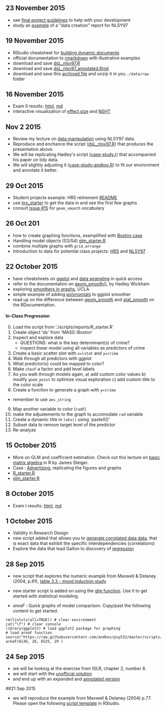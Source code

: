 ## 23 November 2015
 - see [final project guidelines](https://github.com/andkov/psy532/tree/master/projects) to help with your development    
 - study an [example](https://github.com/andkov/Longitudinal_Models_of_Religiosity_NLSY97/tree/master/Data) of a "data creation" report for NLSY97  

## 19 November 2015

- RStudio cheatsheet for [building dynamic documents](https://www.rstudio.com/wp-content/uploads/2015/02/rmarkdown-cheatsheet.pdf)  
- official documentation to [rmarkdown](http://rmarkdown.rstudio.com/) with illustrative examples  
- download and save [dsL_nlsy97.R](https://raw.githubusercontent.com/andkov/psy532/master/scripts/data/dsL_nlsy97.R)
- download and save [dsL_nlsy97_annotated.Rmd](https://raw.githubusercontent.com/andkov/psy532/master/projects/nlsy97/data_creation_report/dsL_nlsy97_annotated.Rmd) 
- download and save this [archived file](https://github.com/IALSA/COAG-colloquium-2014F/blob/master/Data/Extract/NLSY97_Attend_20141021.zip) and unzip it in you `./data/raw` folder

## 16 November 2015
- Exam II  results: [html](http://htmlpreview.github.io/?https://raw.githubusercontent.com/andkov/psy532/master/materials/evaluation/exam_ii/exam_ii.html), [md](https://github.com/andkov/psy532/blob/master/materials/evaluation/exam_ii/exam_ii.md)  
- interactive visualization of [effect size](http://rpsychologist.com/d3/cohend/) and [NSHT](http://rpsychologist.com/d3/NHST/)


## Nov 2 2015
 - Review my lecture on [data manipulation](http://ialsa.github.io/COAG-colloquium-2014F/2014-10-21-Data-Manipulation.html) using NLSY97 data.    
 - Reproduce and enchance the script ([dsL_nlsy97.R](https://github.com/andkov/psy532/blob/master/scripts/data/dsL_nlsy97.R)) that produces the presentation above.   
 - We will be replicating Hadley's script ([case-study.r](https://github.com/hadley/tidy-data/blob/master/case-study/case-study.r)) that accompanied his paper on tidy data.   
 - We will slightly adjusting it ([case-study-andkov.R](https://github.com/andkov/psy532/blob/master/materials/cases/tidy_data/case-study-andkov.r)) to fit our environment and annotate it better.    
 

## 29 Oct 2015
- Student projects example: HRS retirement  [README](https://github.com/andkov/psy532/tree/master/data/hrs)  
- use [hrs_starter](https://github.com/andkov/psy532/blob/master/projects/hrs/hrs_starter.R)  to get the data in and see the first few graphs  
- consult [Issue #15](https://github.com/andkov/psy532/issues/15) for ```geom_smooth``` vocabulary

## 26 Oct 201
- how to create graphing functions, examplified with [Boston case](https://github.com/andkov/psy532/blob/master/materials/cases/ISLR_Boston/Boston_end.R) 
- Handling model objects (S3/S4) [glm_starter.R](./scripts/modeling/glm_starter.R)  
- combine multiple graphs with `grid.arrange`  
- Introduction to data for potential class projects: [HRS](https://github.com/andkov/psy532/tree/master/data/hrs) and [NLSY97](https://github.com/andkov/psy532/tree/master/data/nlsy97)

## 22 October 2015
- have cheatsheets on [ggplot](https://www.rstudio.com/wp-content/uploads/2015/08/ggplot2-cheatsheet.pdf) and [data wrangling](https://www.rstudio.com/wp-content/uploads/2015/02/data-wrangling-cheatsheet.pdf) in quick access  
- refer to the documentation on [geom_smooth()](http://docs.ggplot2.org/0.9.3.1/stat_smooth.html), by Hadley Wickham  
- exploring [smoothers in graphs](http://www.ats.ucla.edu/stat/r/faq/smooths.htm), UCLA  
- simple example of adding [polynomials](http://stackoverflow.com/questions/11949331/adding-a-3rd-order-polynomial-and-its-equation-to-a-ggplot-in-r) to ggplot smoother  
- read up on the difference between [geom_smooth](http://www.rdocumentation.org/packages/ggplot2/functions/geom_smooth) and [stat_smooth](http://www.rdocumentation.org/packages/ggplot2/functions/stat_smooth) on the RDocumentation. 

#### In-Class Progression
0. Load the script from './scripts/reports/R_starter.R`  
1. Create object 'ds' from 'MASS::Boston'  
2. Inspect and explore data  
	- QUESTIONS: what is the key determinant(s) of crime?   
	- inspect linear model using all variables as predictors of crime  
3. Create a basic scatter plot with `x=lstat` and `y=crime`  
4. Walk through all predictors with ggplot  
5. What predictor(s) could be mapped to color?   
6. Make `chasF` a factor and add level labels  
7. As you walk through models again, 
	a) add custom color values 
	b) modify `goem_point` to optimize visual exploration
	c) add custom title to the color scale
8. Create a function to generate a graph with `y=crime`
 - remember to use `aes_string`
9. Map another variable to color (`radF`) 
10. make the adjustements to the graph to accomodate `rad` variable
11. Create a dynamic title in `labs()` using `paste0()' 
12. Subset data to remove target level of the predictor
13. Re-analyze
	



## 15 October 2015
- More on GLM and coefficient estimation. Check out this lecture on [basic matrix algebra](http://www.statpower.net/Content/313/Lecture%20Notes/RMatrix.pdf) in R by James Steiger.   
- Case : [Advertising](https://github.com/andkov/psy532/blob/master/materials/cases/ITSL_advertising/ITSL_Figure2_1.R), replicating the figures and graphs   
- [R_starter.R](./scripts/reports/R_starter.R)   
- [glm_starter.R](./scripts/modeling/glm_starter.R)

## 8 October 2015
- Exam I  results: [html](http://htmlpreview.github.io/?https://raw.githubusercontent.com/andkov/psy532/master/materials/evaluation/exam_i/exam_i.html), [md](https://github.com/andkov/psy532/blob/master/materials/evaluation/exam_i/exam_i.md)

## 1 October 2015
- Validity in Research Design    
- new script added that allows you to [generate correlated data data](https://github.com/andkov/psy532/blob/master/scripts/data/generate_correlated_data.R), that is exact data that exhibit the specific interdependencies (correlations)
- Explore the data that lead Galton to discovery of [regression](https://github.com/andkov/psy532/blob/master/materials/lectures/correlation_regression/corr_reg.R) 


## 28 Sep 2015
- new script that explores the numeric example from Maxwell & Delaney (2004, p.91), [table 3.3 - mood induction study](https://github.com/andkov/psy532/blob/master/materials/cases/MD_3_mood/one_way_designs.R) 
- new starter script is added on using the [glm function](https://github.com/andkov/psy532/blob/master/scripts/modeling/glm_starter.R). Use it to get started with statistical modeling. 

- *areaF* : Quick graphs of model comparison. Copy/past the following content to get started.
```
rm(list=ls(all=TRUE)) # clear environment
cat("\f") # clear console
library(ggplot2) # load ggplot2 package for graphing
# load areaF function
source("https://raw.githubusercontent.com/andkov/psy532/master/scripts/graphs/areaF_graphing.R")
areaF(6136, 26, 6525, 29 )
```


## 24 Sep 2015
- we will be looking at the exercise from ISLR, chapter 2, number 8. 
- we will start with the [unofficial solution](https://raw.githubusercontent.com/asadoughi/stat-learning/master/ch2/applied.R)
- and end up with an expanded and [annotated version](https://github.com/andkov/psy532/blob/master/projects/homework/chapter2/hw_chapter_2_8.R)


##21 Sep 2015
- we will reproduce the example from Maxwell & Delaney (2004) p.77. Please open the following [script template](https://github.com/andkov/psy532/blob/master/materials/cases/MD_3_WISC-R/WISC_hyperactive_student.R) in RStudio.
